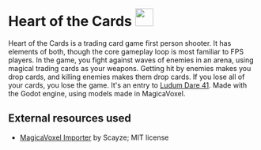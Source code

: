 # Heart of the Cards <img src="https://git.neon.moe/neon/heart-of-the-cards/raw/branch/master/assets/external/icon.png" height="36"></img>
Heart of the Cards is a trading card game first person shooter. It has elements of both, though the core gameplay loop is most familiar to FPS players. In the game, you fight against waves of enemies in an arena, using magical trading cards as your weapons. Getting hit by enemies makes you drop cards, and killing enemies makes them drop cards. If you lose all of your cards, you lose the game. It's an entry to [Ludum Dare 41](https://ldjam.com/events/ludum-dare/41). Made with the Godot engine, using models made in MagicaVoxel.

## External resources used
- [MagicaVoxel Importer](https://godotengine.org/asset-library/asset/162) by Scayze; MIT license
